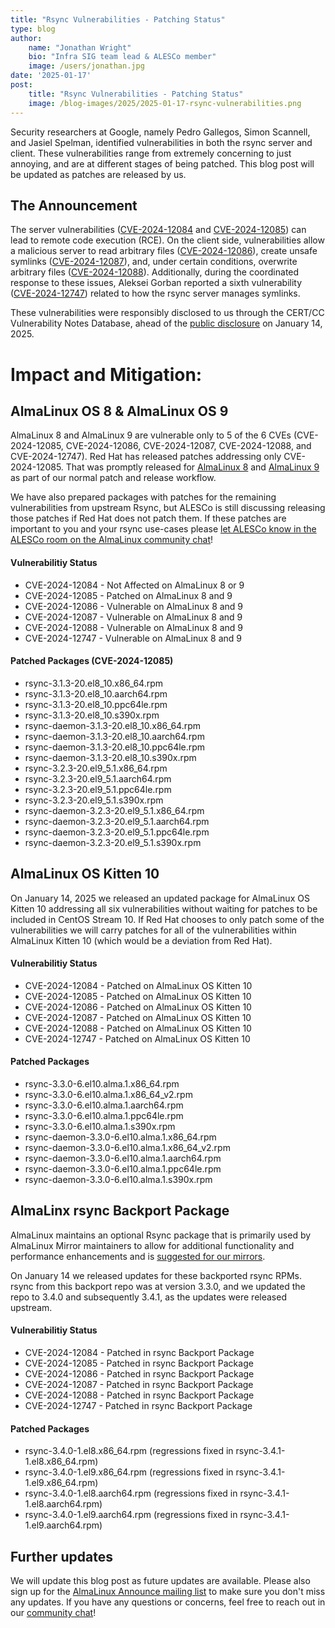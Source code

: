 ```yaml
---
title: "Rsync Vulnerabilities - Patching Status"
type: blog
author: 
    name: "Jonathan Wright"
    bio: "Infra SIG team lead & ALESCo member"
    image: /users/jonathan.jpg
date: '2025-01-17'
post:
    title: "Rsync Vulnerabilities - Patching Status"
    image: /blog-images/2025/2025-01-17-rsync-vulnerabilities.png
---
```

Security researchers at Google, namely Pedro Gallegos, Simon Scannell, and Jasiel Spelman, identified vulnerabilities in both the rsync server and client. These vulnerabilities range from extremely concerning to just annoying, and are at different stages of being patched. This blog post will be updated as patches are released by us.

## The Announcement
The server vulnerabilities ([CVE-2024-12084](https://access.redhat.com/security/cve/CVE-2024-12084) and [CVE-2024-12085](https://access.redhat.com/security/cve/CVE-2024-12085)) can lead to remote code execution (RCE). On the client side, vulnerabilities allow a malicious server to read arbitrary files ([CVE-2024-12086](https://access.redhat.com/security/cve/CVE-2024-12086)), create unsafe symlinks ([CVE-2024-12087](https://access.redhat.com/security/cve/CVE-2024-12087)), and, under certain conditions, overwrite arbitrary files ([CVE-2024-12088](https://access.redhat.com/security/cve/CVE-2024-12088)). Additionally, during the coordinated response to these issues, Aleksei Gorban reported a sixth vulnerability ([CVE-2024-12747](https://access.redhat.com/security/cve/CVE-2024-12747)) related to how the rsync server manages symlinks.

These vulnerabilities were responsibly disclosed to us through the CERT/CC Vulnerability Notes Database, ahead of the [public disclosure](https://www.kb.cert.org/vuls/id/952657) on January 14, 2025.

# Impact and Mitigation:

## AlmaLinux OS 8 & AlmaLinux OS  9
AlmaLinux 8 and AlmaLinux 9 are vulnerable only to 5 of the 6 CVEs (CVE-2024-12085, CVE-2024-12086, CVE-2024-12087, CVE-2024-12088, and CVE-2024-12747). Red Hat has released patches addressing only CVE-2024-12085. That was promptly released for [AlmaLinux 8](https://errata.almalinux.org/8/ALSA-2025-0325.html) and [AlmaLinux 9](https://errata.almalinux.org/9/ALSA-2025-0324.html) as part of our normal patch and release workflow.

We have also prepared packages with patches for the remaining vulnerabilities from upstream Rsync, but ALESCo is still discussing releasing those patches if Red Hat does not patch them. If these patches are important to you and your rsync use-cases please [let ALESCo know in the ALESCo room on the AlmaLinux community chat](https://chat.almalinux.org/almalinux/channels/alesco)!

#### Vulnerabilitiy Status
* CVE-2024-12084 - Not Affected on AlmaLinux 8 or 9
* CVE-2024-12085 - Patched on AlmaLinux 8 and 9
* CVE-2024-12086 - Vulnerable on AlmaLinux 8 and 9
* CVE-2024-12087 - Vulnerable on AlmaLinux 8 and 9
* CVE-2024-12088 - Vulnerable on AlmaLinux 8 and 9
* CVE-2024-12747 - Vulnerable on AlmaLinux 8 and 9

#### Patched Packages (CVE-2024-12085)
* rsync-3.1.3-20.el8_10.x86_64.rpm
* rsync-3.1.3-20.el8_10.aarch64.rpm
* rsync-3.1.3-20.el8_10.ppc64le.rpm
* rsync-3.1.3-20.el8_10.s390x.rpm
* rsync-daemon-3.1.3-20.el8_10.x86_64.rpm
* rsync-daemon-3.1.3-20.el8_10.aarch64.rpm
* rsync-daemon-3.1.3-20.el8_10.ppc64le.rpm
* rsync-daemon-3.1.3-20.el8_10.s390x.rpm
* rsync-3.2.3-20.el9_5.1.x86_64.rpm
* rsync-3.2.3-20.el9_5.1.aarch64.rpm
* rsync-3.2.3-20.el9_5.1.ppc64le.rpm
* rsync-3.2.3-20.el9_5.1.s390x.rpm
* rsync-daemon-3.2.3-20.el9_5.1.x86_64.rpm
* rsync-daemon-3.2.3-20.el9_5.1.aarch64.rpm
* rsync-daemon-3.2.3-20.el9_5.1.ppc64le.rpm
* rsync-daemon-3.2.3-20.el9_5.1.s390x.rpm

## AlmaLinux OS Kitten 10
On January 14, 2025 we released an updated package for AlmaLinux OS Kitten 10 addressing all six vulnerabilities without waiting for patches to be included in CentOS Stream 10. If Red Hat chooses to only patch some of the vulnerabilities we will carry patches for all of the vulnerabilities within AlmaLinux Kitten 10 (which would be a deviation from Red Hat).

#### Vulnerabilitiy Status
* CVE-2024-12084 - Patched on AlmaLinux OS Kitten 10
* CVE-2024-12085 - Patched on AlmaLinux OS Kitten 10
* CVE-2024-12086 - Patched on AlmaLinux OS Kitten 10
* CVE-2024-12087 - Patched on AlmaLinux OS Kitten 10
* CVE-2024-12088 - Patched on AlmaLinux OS Kitten 10
* CVE-2024-12747 - Patched on AlmaLinux OS Kitten 10

#### Patched Packages
* rsync-3.3.0-6.el10.alma.1.x86_64.rpm
* rsync-3.3.0-6.el10.alma.1.x86_64_v2.rpm
* rsync-3.3.0-6.el10.alma.1.aarch64.rpm
* rsync-3.3.0-6.el10.alma.1.ppc64le.rpm
* rsync-3.3.0-6.el10.alma.1.s390x.rpm
* rsync-daemon-3.3.0-6.el10.alma.1.x86_64.rpm
* rsync-daemon-3.3.0-6.el10.alma.1.x86_64_v2.rpm
* rsync-daemon-3.3.0-6.el10.alma.1.aarch64.rpm
* rsync-daemon-3.3.0-6.el10.alma.1.ppc64le.rpm
* rsync-daemon-3.3.0-6.el10.alma.1.s390x.rpm

## AlmaLinx rsync Backport Package

AlmaLinux maintains an optional Rsync package that is primarily used by AlmaLinux Mirror maintainers to allow for additional functionality and performance enhancements and is [suggested for our mirrors](https://lists.almalinux.org/hyperkitty/list/mirror-announce@lists.almalinux.org/thread/6QKFWQZV2XHDIZ4O4DUOHFFEWLJP47V3/). 

On January 14  we released updates for these backported rsync RPMs. rsync from this backport repo was at version 3.3.0, and we updated the repo to 3.4.0 and subsequently 3.4.1, as the updates were released upstream. 

#### Vulnerabilitiy Status
* CVE-2024-12084 - Patched in rsync Backport Package
* CVE-2024-12085 - Patched in rsync Backport Package
* CVE-2024-12086 - Patched in rsync Backport Package
* CVE-2024-12087 - Patched in rsync Backport Package
* CVE-2024-12088 - Patched in rsync Backport Package
* CVE-2024-12747 - Patched in rsync Backport Package

#### Patched Packages
* rsync-3.4.0-1.el8.x86_64.rpm (regressions fixed in rsync-3.4.1-1.el8.x86_64.rpm)
* rsync-3.4.0-1.el9.x86_64.rpm (regressions fixed in rsync-3.4.1-1.el9.x86_64.rpm)
* rsync-3.4.0-1.el8.aarch64.rpm (regressions fixed in rsync-3.4.1-1.el8.aarch64.rpm)
* rsync-3.4.0-1.el9.aarch64.rpm (regressions fixed in rsync-3.4.1-1.el9.aarch64.rpm)

## Further updates

We will update this blog post as future updates are available. Please also sign up for the [AlmaLinux Announce mailing list](https://lists.almalinux.org/mailman3/lists/announce.lists.almalinux.org/) to make sure you don't miss any updates. If you have any questions or concerns, feel free to reach out in our [community chat](https://chat.almalinux.org)! 

